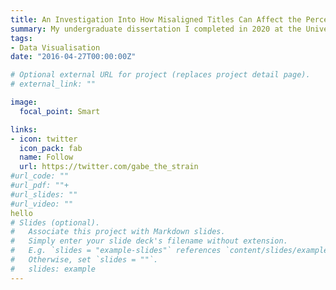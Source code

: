```yaml
---
title: An Investigation Into How Misaligned Titles Can Affect the Perception of Correlation Strength in Scatterplots
summary: My undergraduate dissertation I completed in 2020 at the University of Manchester, under the supervision of Dr. Andrew Stewart.
tags:
- Data Visualisation
date: "2016-04-27T00:00:00Z"

# Optional external URL for project (replaces project detail page).
# external_link: ""

image:
  focal_point: Smart

links:
- icon: twitter
  icon_pack: fab
  name: Follow
  url: https://twitter.com/gabe_the_strain
#url_code: ""
#url_pdf: ""+
#url_slides: ""
#url_video: ""
hello 
# Slides (optional).
#   Associate this project with Markdown slides.
#   Simply enter your slide deck's filename without extension.
#   E.g. `slides = "example-slides"` references `content/slides/example-slides.md`.
#   Otherwise, set `slides = ""`.
#   slides: example
---
```


